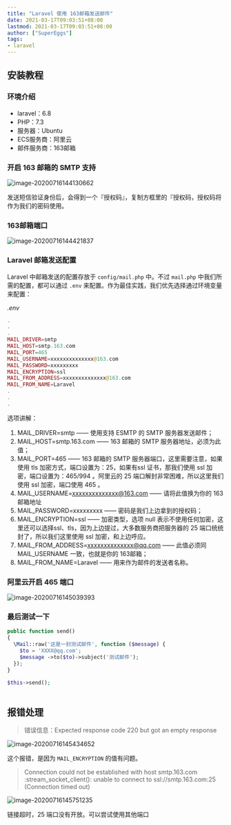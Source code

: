 ```yaml
---
title: "Laravel 使用 163邮箱发送邮件"
date: 2021-03-17T09:03:51+08:00
lastmod: 2021-03-17T09:03:51+08:00
author: ["SuperEggs"]
tags: 
- laravel
---
```



## 安装教程

### 环境介绍

- laravel：6.8
- PHP：7.3
- 服务器：Ubuntu
- ECS服务商：阿里云
- 邮件服务商：163邮箱

### 开启 163 邮箱的 SMTP 支持

![image-20200716144130662](https://tva1.sinaimg.cn/large/e6c9d24ely1h3aho3zjrfj218e0cywfs.jpg)

发送短信验证身份后，会得到一个『授权码』，复制方框里的『授权码，授权码将作为我们的密码使用。

### 163邮箱端口

![image-20200716144421837](https://tva1.sinaimg.cn/large/e6c9d24ely1h3ahnve5z6j20v409wmy6.jpg)

### Laravel 邮箱发送配置

Laravel 中邮箱发送的配置存放于 `config/mail.php` 中。不过 `mail.php` 中我们所需的配置，都可以通过 `.env` 来配置。作为最佳实践，我们优先选择通过环境变量来配置：

*.env*

```php
.
.
.
MAIL_DRIVER=smtp
MAIL_HOST=smtp.163.com
MAIL_PORT=465
MAIL_USERNAME=xxxxxxxxxxxxxx@163.com
MAIL_PASSWORD=xxxxxxxxx
MAIL_ENCRYPTION=ssl
MAIL_FROM_ADDRESS=xxxxxxxxxxxxxx@163.com
MAIL_FROM_NAME=Laravel
.
.
.
```

选项讲解：

1. MAIL_DRIVER=smtp —— 使用支持 ESMTP 的 SMTP 服务器发送邮件；
2. MAIL_HOST=smtp.163.com —— 163 邮箱的 SMTP 服务器地址，必须为此值；
3. MAIL_PORT=465 —— 163 邮箱的 SMTP 服务器端口，这里需要注意，如果使用 tls 加密方式，端口设置为：25，如果有ssl 证书，那我们使用 ssl 加密，端口设置为：465/994 。阿里云的 25 端口解封非常困难，所以这里我们使用 ssl 加密，端口使用 465 。
4. MAIL_USERNAME=xxxxxxxxxxxxxx@163.com —— 请将此值换为你的 163邮箱地址
5. MAIL_PASSWORD=xxxxxxxxx —— 密码是我们上边拿到的授权码；
6. MAIL_ENCRYPTION=ssl —— 加密类型，选项 null 表示不使用任何加密，这里还可以选择ssl、tls，因为上边提过，大多数服务商把服务器的 25 端口统统封了，所以我们这里使用 ssl 加密，和上边呼应。
7. MAIL_FROM_ADDRESS=xxxxxxxxxxxxxx@qq.com —— 此值必须同 MAIL_USERNAME 一致，也就是你的 163邮箱；
8. MAIL_FROM_NAME=Laravel —— 用来作为邮件的发送者名称。



### 阿里云开启 465 端口

![image-20200716145039393](https://tva1.sinaimg.cn/large/e6c9d24ely1h3ahofqjkoj21t208kjs8.jpg)



### 最后测试一下

~~~php
public function send()
{
  \Mail::raw('这是一封测试邮件', function ($message) {
    $to = 'XXXX@qq.com';
    $message ->to($to)->subject('测试邮件');
  });
}

$this->send();
    
~~~



## 报错处理

> 错误信息：Expected response code 220 but got an empty response

![image-20200716145434652](https://tva1.sinaimg.cn/large/e6c9d24ely1h3ahpe3idkj21mw0p6ae9.jpg)

这个报错，是因为 `MAIL_ENCRYPTION` 的值有问题。



> Connection could not be established with host smtp.163.com :stream_socket_client(): unable to connect to ssl://smtp.163.com:25 (Connection timed out)

![image-20200716145751235](https://tva1.sinaimg.cn/large/e6c9d24ely1h3ahoo67o5j21q80kyn2j.jpg)

链接超时，25 端口没有开放。可以尝试使用其他端口


